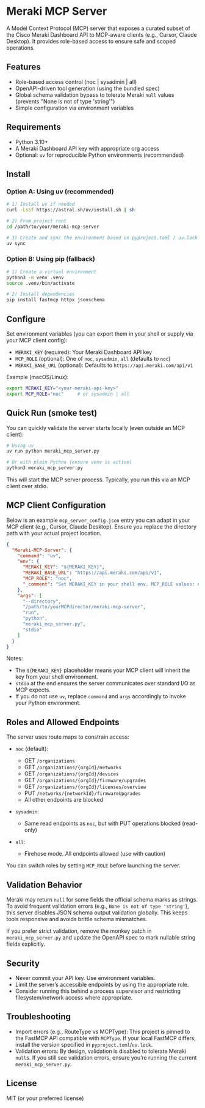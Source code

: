 # Meraki MCP Server

A Model Context Protocol (MCP) server that exposes a curated subset of the Cisco Meraki Dashboard API to MCP-aware clients (e.g., Cursor, Claude Desktop). It provides role-based access to ensure safe and scoped operations.

## Features
- Role-based access control (noc | sysadmin | all)
- OpenAPI-driven tool generation (using the bundled spec)
- Global schema validation bypass to tolerate Meraki `null` values (prevents "None is not of type 'string'")
- Simple configuration via environment variables

## Requirements
- Python 3.10+
- A Meraki Dashboard API key with appropriate org access
- Optional: `uv` for reproducible Python environments (recommended)

## Install

### Option A: Using uv (recommended)
```bash
# 1) Install uv if needed
curl -LsSf https://astral.sh/uv/install.sh | sh

# 2) From project root
cd /path/to/your/meraki-mcp-server

# 3) Create and sync the environment based on pyproject.toml / uv.lock
uv sync
```

### Option B: Using pip (fallback)
```bash
# 1) Create a virtual environment
python3 -m venv .venv
source .venv/bin/activate

# 2) Install dependencies
pip install fastmcp httpx jsonschema
```

## Configure
Set environment variables (you can export them in your shell or supply via your MCP client config):

- `MERAKI_KEY` (required): Your Meraki Dashboard API key
- `MCP_ROLE` (optional): One of `noc`, `sysadmin`, `all` (defaults to `noc`)
- `MERAKI_BASE_URL` (optional): Defaults to `https://api.meraki.com/api/v1`

Example (macOS/Linux):
```bash
export MERAKI_KEY="<your-meraki-api-key>"
export MCP_ROLE="noc"     # or sysadmin | all
```

## Quick Run (smoke test)
You can quickly validate the server starts locally (even outside an MCP client):
```bash
# Using uv
uv run python meraki_mcp_server.py

# Or with plain Python (ensure venv is active)
python3 meraki_mcp_server.py
```
This will start the MCP server process. Typically, you run this via an MCP client over stdio.

## MCP Client Configuration
Below is an example `mcp_server_config.json` entry you can adapt in your MCP client (e.g., Cursor, Claude Desktop). Ensure you replace the directory path with your actual project location.

```json
{
  "Meraki-MCP-Server": {
    "command": "uv",
    "env": {
      "MERAKI_KEY": "${MERAKI_KEY}",
      "MERAKI_BASE_URL": "https://api.meraki.com/api/v1",
      "MCP_ROLE": "noc",
      "_comment": "Set MERAKI_KEY in your shell env. MCP_ROLE values: noc | sysadmin | all"
    },
    "args": [
      "--directory",
      "/path/to/yourMCPdirector/meraki-mcp-server",
      "run",
      "python",
      "meraki_mcp_server.py",
      "stdio"
    ]
  }
}
```

Notes:
- The `${MERAKI_KEY}` placeholder means your MCP client will inherit the key from your shell environment.
- `stdio` at the end ensures the server communicates over standard I/O as MCP expects.
- If you do not use `uv`, replace `command` and `args` accordingly to invoke your Python environment.

## Roles and Allowed Endpoints
The server uses route maps to constrain access:

- `noc` (default):
  - GET `/organizations`
  - GET `/organizations/{orgId}/networks`
  - GET `/organizations/{orgId}/devices`
  - GET `/organizations/{orgId}/firmware/upgrades`
  - GET `/organizations/{orgId}/licenses/overview`
  - PUT `/networks/{networkId}/firmwareUpgrades`
  - All other endpoints are blocked

- `sysadmin`:
  - Same read endpoints as `noc`, but with PUT operations blocked (read-only)

- `all`:
  - Firehose mode. All endpoints allowed (use with caution)

You can switch roles by setting `MCP_ROLE` before launching the server.

## Validation Behavior
Meraki may return `null` for some fields the official schema marks as strings. To avoid frequent validation errors (e.g., `None is not of type 'string'`), this server disables JSON schema output validation globally. This keeps tools responsive and avoids brittle schema mismatches.

If you prefer strict validation, remove the monkey patch in `meraki_mcp_server.py` and update the OpenAPI spec to mark nullable string fields explicitly.

## Security
- Never commit your API key. Use environment variables.
- Limit the server’s accessible endpoints by using the appropriate role.
- Consider running this behind a process supervisor and restricting filesystem/network access where appropriate.

## Troubleshooting
- Import errors (e.g., RouteType vs MCPType): This project is pinned to the FastMCP API compatible with `MCPType`. If your local FastMCP differs, install the version specified in `pyproject.toml`/`uv.lock`.
- Validation errors: By design, validation is disabled to tolerate Meraki `null`s. If you still see validation errors, ensure you’re running the current `meraki_mcp_server.py`.

## License
MIT (or your preferred license)
